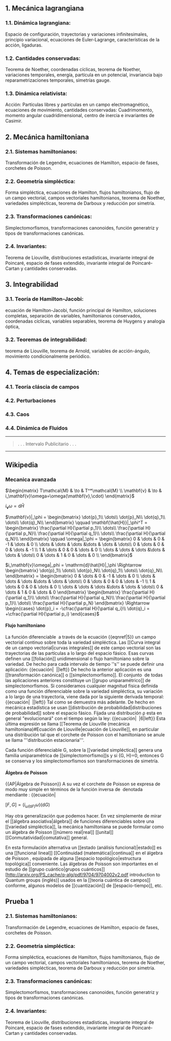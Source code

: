 
## 1. Mecánica lagrangiana

### 1.1. Dinámica lagrangiana:
Espacio de configuración,
trayectorias y variaciones infinitesimales,
principio variacional,
ecuaciones de Euler-Lagrange,
características de la acción,
ligaduras.

### 1.2. Cantidades conservadas:
Teorema de Noether,
coordenadas cíclicas,
teorema de Noether,
variaciones temporales,
energía,
partícula en un potencial,
invariancia bajo reparametrizaciones temporales,
simetrías gauge.

### 1.3. Dinámica relativista:
Acción: Partículas libres y partículas en un campo electromagnético,
ecuaciones de movimiento,
cantidades conservadas: Cuadrimomento,
momento angular cuadridimensional,
centro de inercia e invariantes de Casimir.


## 2. Mecánica hamiltoniana

### 2.1. Sistemas hamiltonianos:
Transformación de Legendre,
ecuaciones de Hamilton,
espacio de fases,
corchetes de Poisson.

### 2.2. Geometría simpléctica:
Forma simpléctica,
ecuaciones de Hamilton,
flujos hamiltonianos,
flujo de un campo vectorial,
campos vectoriales hamiltonianos,
teorema de Noether,
variedades simplécticas,
teorema de Darboux y reducción por simetría.

### 2.3. Transformaciones canónicas:
Simplectomorfismos,
transformaciones canonoides,
función generatriz y tipos de transformaciones canónicas.

### 2.4. Invariantes:
Teorema de Liouville,
distribuciones estadísticas,
invariante integral de Poincaré,
espacio de fases extendido,
invariante integral de Poincaré-Cartan y cantidades conservadas.


## 3. Integrabilidad

### 3.1. Teoría de Hamilton-Jacobi:
ecuación de Hamilton-Jacobi,
función principal de Hamilton,
soluciones completas,
separación de variables,
hamiltonianos conservados,
coordenadas cíclicas,
variables separables,
teorema de Huygens y analogía óptica,

### 3.2. Teoremas de integrabilidad:
teorema de Liouville,
teorema de Arnold,
variables de acción-ángulo,
movimiento condicionalmente periódico.


## 4. Temas de especialización:

### 4.1. Teoría cláscia de campos

### 4.2. Perturbaciones

### 4.3. Caos

### 4.4. Dinámica de Fluidos


---
>.
>.
>.
> Intervalo Publicitario
>.
>.
>.
---


## Wikipedia
### Mecanica avanzada
$\begin{matrix}
T\mathcal{M} & \to & T^*\mathcal{M} \\
\mathbf{v} & \to & i_\mathbf{v}\omega=\omega(\mathbf{v},\cdot)
\end{matrix}$

$i_\mathbf{v}\omega = \mathrm{d}\hat{H}$

$\mathbf{v}|_\phi =
\begin{bmatrix} \dot{p}_1\\ \dots\\ \dot{p}_N\\ \dot{q}_1\\ \dots\\ \dot{q}_N\\ \end{bmatrix}
\qquad \mathbf{\hat{H}}|_\phi^T = \begin{bmatrix} \frac{\partial H}{\partial p_1}\\ \dots\\ \frac{\partial H}{\partial p_N}\\ \frac{\partial H}{\partial q_1}\\ \dots\\ \frac{\partial H}{\partial q_N}\\ \end{bmatrix}
\qquad \omega|_\phi = \begin{bmatrix}
0     & \dots & 0     & -1   & \dots & 0    \\
\dots & \dots & \dots &\dots & \dots & \dots\\
0     & \dots & 0     & 0    & \dots & -1   \\
1     & \dots & 0     & 0    & \dots & 0    \\
\dots & \dots & \dots &\dots & \dots & \dots\\
0     & \dots & 1     & 0    & \dots & 0    \\   \end{bmatrix}$

$i_\mathbf{v}\omega|_phi = \mathrm{d}\hat{H}|_\phi \Rightarrow 
\begin{bmatrix} \dot{p}_1\\ \dots\\ \dot{p}_N\\ \dot{q}_1\\ \dots\\ \dot{q}_N\\ \end{bmatrix} =
\begin{bmatrix}
  0     & \dots & 0     & -1   & \dots & 0    \\
  \dots & \dots & \dots &\dots & \dots & \dots\\
  0     & \dots & 0     & 0    & \dots & -1   \\
  1     & \dots & 0     & 0    & \dots & 0    \\
  \dots & \dots & \dots &\dots & \dots & \dots\\
  0     & \dots & 1     & 0    & \dots & 0    \end{bmatrix}
\begin{bmatrix}
\frac{\partial H}{\partial q_1}\\ \dots\\ \frac{\partial H}{\partial q_N}\\ \frac{\partial H}{\partial p_1}\\ \dots\\ \frac{\partial H}{\partial p_N} \end{bmatrix}
\Rightarrow \begin{cases}
   \dot{p}_i = -\cfrac{\partial H}{\partial q_i}\\
   \dot{q}_i = +\cfrac{\partial H}{\partial p_i} \end{cases}$


#### Flujo hamiltoniano
La función diferenciable <math>\hat{H}</math> a través de la ecuación {{eqnref|5}} un campo vectorial continuo sobre toda la variedad simpléctica. Las [[Curva integral de un campo vectorial|curvas integrales]] de este campo vectorial son las trayectorias de las partículas a lo largo del espacio fásico. Esas curvas definen una [[foliación]] unidimensional o flujo hamiltoniano sobre la variedad. De hecho para cada intervalo de tiempo ''s'' se puede definir una aplicación:
{{ecuación|
<math>U_s(p(t),q(t)) = (p(t+s),q(t+s))\;</math>
||left}}
De hecho la anterior aplicación es una [[transformación canónica]] o [[simplectomorfismo]]. El conjunto <math>\{U_s:\mathcal{M}\to\mathcal{M}| s\in\mathbb{R}\}</math> de todas las aplicaciones anteriores constituye un [[grupo uniparamétrico]] de simplectomorfismos. Si consideramos cualquier magnitud física definida como una función diferenciable sobre la variedad simpléctica, su variación a lo largo de una trayectoria, viene dada por la siguiente derivada temporal:
{{ecuación|
<math>\frac{d}{dt} f=\{f,\hat{H}\} = -(i_{\tilde{\omega}(\mathrm{d}H)}\omega)(\mathrm{d}f)</math>
||left}}
Tal como se demuestra más adelante. De hecho en mecánica estadística se usan [[distribución de probabilidad|distribuciones de probabilidad]] sobre el espacio fásico. Fijada una distribución ρ esta en general "evolucionará" con el tiempo según la ley:
{{ecuación|
<math>\frac{d\rho}{dt}  = - \{\rho , \hat{H}\}.</math>
|6|left}}
Esta última expresión se llama [[Teorema de Liouville (mecánica hamiltoniana)#Ecuación de Liouville|ecuación de Liouville]], en particular una distribución tal que el corchete de Poisson con el hamiltoniano se anule se llama '''distribución estacionaria'''.

Cada función diferenciable G, sobre la [[variedad simpléctica]] genera una familia uniparamétrica de [[simplectomorfismo]]s y si {G, H}=0, entonces G se conserva y los simplectomorfismos son transformaciones de simetría.

#### Álgebra de Poisson
{{AP|Álgebra de Poisson}}
A su vez el corchete de Poisson se expresa de modo muy simple en términos de la función inversa de <math>i_{(\cdot)}\omega</math> denotada mendiante <math>\tilde{\omega}</math>:
{{ecuación|

$[F,G] = (i_{\tilde{\omega}(\mathrm{d}F)}\omega)(\mathrm{d}G)\;$

Hay otra generalización que podemos hacer. En vez simplemente de mirar el [[álgebra asociativa|álgebra]] de funciones diferenciables sobre una [[variedad simpléctica]], la mecánica hamiltoniana se puede formular como un álgebra de Poisson [[número real|real]] [[unital]] [[Conmutatividad|comutativa]] general.

En esta formulación alternativa un [[estado (análisis funcional)|estado]] es una [[funcional lineal]] [[Continuidad (matemática)|continua]] en el álgebra de Poisson <math>\mathcal{A}</math>, equipada de alguna [[espacio topológico|estructura topológica]] conveniente. Las álgebras de Poisson son importantes en el estudio de [[grupo cuántico|grupos cuánticos]]<ref>[http://arxiv.org/PS_cache/q-alg/pdf/9704/9704002v2.pdf introduction to Quantum groups (inglés)]</ref> usados en la [[teoría cuántica de campos]] conforme, algunos modelos de [[cuantización]] de [[espacio-tiempo]], etc.


## Prueba 1
### 2.1. Sistemas hamiltonianos: 
Transformación de Legendre, ecuaciones de Hamilton, espacio de fases, corchetes de Poisson.

### 2.2. Geometría simpléctica: 
Forma simpléctica, ecuaciones de Hamilton, flujos hamiltonianos, flujo de un campo vectorial, campos vectoriales hamiltonianos, teorema de Noether, variedades simplécticas, teorema de Darboux y reducción por simetría.

### 2.3. Transformaciones canónicas: 
Simplectomorfismos, transformaciones canonoides, función generatriz y tipos de transformaciones canónicas.

### 2.4. Invariantes: 
Teorema de Liouville, distribuciones estadísticas, invariante integral de Poincaré, espacio de fases extendido, invariante integral de Poincaré-Cartan y cantidades conservadas.

<!--stackedit_data:
eyJoaXN0b3J5IjpbNTgxNTI4NjAzXX0=
-->
